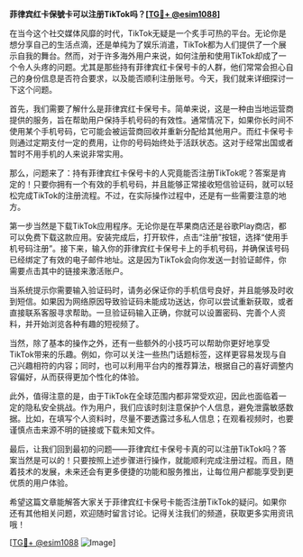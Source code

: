 **菲律宾红卡保號卡可以注册TikTok吗？[[TG💪+ @esim1088](https://t.me/s/esim1088)]**

在当今这个社交媒体风靡的时代，TikTok无疑是一个炙手可热的平台。无论你是想分享自己的生活点滴，还是单纯为了娱乐消遣，TikTok都为人们提供了一个展示自我的舞台。然而，对于许多海外用户来说，如何注册和使用TikTok却成了一个令人头疼的问题。尤其是那些持有菲律宾红卡保号卡的人群，他们常常会担心自己的身份信息是否符合要求，以及能否顺利注册账号。今天，我们就来详细探讨一下这个问题。

首先，我们需要了解什么是菲律宾红卡保号卡。简单来说，这是一种由当地运营商提供的服务，旨在帮助用户保持手机号码的有效性。通常情况下，如果你长时间不使用某个手机号码，它可能会被运营商回收并重新分配给其他用户。而红卡保号卡则通过定期支付一定的费用，让你的号码始终处于活跃状态。这对于经常出国或者暂时不用手机的人来说非常实用。

那么，问题来了：持有菲律宾红卡保号卡的人究竟能否注册TikTok呢？答案是肯定的！只要你拥有一个有效的手机号码，并且能够正常接收短信验证码，就可以轻松完成TikTok的注册流程。不过，在实际操作过程中，还是有一些需要注意的地方。

第一步当然是下载TikTok应用程序。无论你是在苹果商店还是谷歌Play商店，都可以免费下载这款应用。安装完成后，打开软件，点击“注册”按钮，选择“使用手机号码注册”。接下来，输入你的菲律宾红卡保号卡上的手机号码，并确保该号码已经绑定了有效的电子邮件地址。这是因为TikTok会向你发送一封验证邮件，你需要点击其中的链接来激活账户。

当系统提示你需要输入验证码时，请务必保证你的手机信号良好，并且能够及时收到短信。如果因为网络原因导致验证码未能成功送达，你可以尝试重新获取，或者直接联系客服寻求帮助。一旦验证码输入正确，你就可以设置密码、完善个人资料，并开始浏览各种有趣的短视频了。

当然，除了基本的操作之外，还有一些额外的小技巧可以帮助你更好地享受TikTok带来的乐趣。例如，你可以关注一些热门话题标签，这样更容易发现与自己兴趣相符的内容；同时，也可以利用平台内的推荐算法，根据自己的喜好调整内容偏好，从而获得更加个性化的体验。

此外，值得注意的是，由于TikTok在全球范围内都非常受欢迎，因此也面临着一定的隐私安全挑战。作为用户，我们应该时刻注意保护个人信息，避免泄露敏感数据。比如，在填写个人资料时，尽量不要透露过多私人信息；在观看视频时，也要谨慎点击来源不明的链接或下载未知文件。

最后，让我们回到最初的问题——菲律宾红卡保号卡真的可以注册TikTok吗？答案当然是可以的！只要按照上述步骤进行操作，就能顺利完成注册过程。而且，随着技术的发展，未来还会有更多便捷的功能和服务推出，让每位用户都能享受到更优质的用户体验。

希望这篇文章能解答大家关于菲律宾红卡保号卡能否注册TikTok的疑问。如果你还有其他相关问题，欢迎随时留言讨论。记得关注我们的频道，获取更多实用资讯哦！

[[TG💪+ @esim1088](https://t.me/s/esim1088) ![Image](https://i.postimg.cc/4NQfJmqS/Snipaste-2025-05-13-00-14-12.png)]